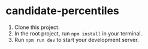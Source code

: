 # candidate-percentiles

1. Clone this project.
2. In the root project, run `npm install` in your terminal.
3. Run `npm run dev` to start your development server.
